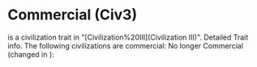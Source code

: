 # Commercial (Civ3)

 is a civilization trait in "[Civilization%20III](Civilization III)".
Detailed Trait info.
The following civilizations are commercial:
No longer Commercial (changed in ):